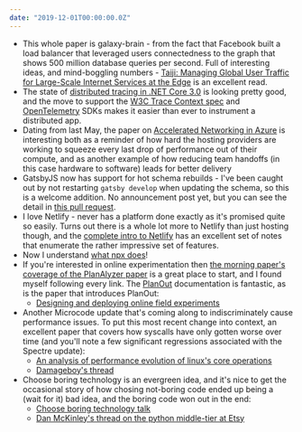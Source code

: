 ```yaml
---
date: "2019-12-01T00:00:00.0Z"
---
```


- This whole paper is galaxy-brain - from the fact that Facebook built a load balancer that leveraged users connectedness to the graph that shows 500 million database queries per second. Full of interesting ideas, and mind-boggling numbers - [Taiji: Managing Global User Traffic for Large-Scale Internet Services at the Edge] is an excellent read.
- The state of [distributed tracing in .NET Core 3.0] is looking pretty good, and the move to support the [W3C Trace Context spec] and [OpenTelemetry] SDKs makes it easier than ever to instrument a distributed app.
- Dating from last May, the paper on [Accelerated Networking in Azure] is interesting both as a reminder of how hard the hosting providers are working to squeeze every last drop of performance out of their compute, and as another example of how reducing team handoffs (in this case hardware to software) leads for better delivery
- GatsbyJS now has support for hot schema rebuilds - I've been caught out by not restarting `gatsby develop` when updating the schema, so this is a welcome addition. No announcement post yet, but you can see the detail in [this pull request][gatsby pull request for schema rebuild].
- I love Netlify - never has a platform done exactly as it's promised quite so easily. Turns out there is a whole lot more to Netlify than just hosting though, and the [complete intro to Netlify] has an excellent set of notes that enumerate the rather impressive set of features.
- Now I understand [what npx does]!
- If you're interested in online experimentation then [the morning paper's coverage of the PlanAlyzer paper][planalyzer paper] is a great place to start, and I found myself following every link. The [PlanOut] documentation is fantastic, as is the paper that introduces PlanOut:
  - [Designing and deploying online field experiments]
- Another Microcode update that's coming along to indiscriminately cause performance issues. To put this most recent change into context, an excellent paper that covers how syscalls have only gotten worse over time (and you'll note a few significant regressions associated with the Spectre update):
  - [An analysis of performance evolution of linux's core operations]
  - [Damageboy's thread]
- Choose boring technology is an evergreen idea, and it's nice to get the occasional story of how chosing not-boring code ended up being a (wait for it) bad idea, and the boring code won out in the end:
  - [Choose boring technology talk]
  - [Dan McKinley's thread on the python middle-tier at Etsy]

[taiji: managing global user traffic for large-scale internet services at the edge]: https://research.fb.com/publications/taiji-managing-global-user-traffic-for-large-scale-internet-services-at-the-edge/
[distributed tracing in .net core 3.0]: https://devblogs.microsoft.com/aspnet/improvements-in-net-core-3-0-for-troubleshooting-and-monitoring-distributed-apps/
[w3c trace context spec]: https://www.w3.org/TR/trace-context/
[opentelemetry]: https://opentelemetry.io/
[accelerated networking in azure]: https://blog.acolyer.org/2018/05/01/azure-accelerated-networking-smartnics-in-the-public-cloud/
[planout]: http://facebook.github.io/planout/
[planalyzer paper]: https://blog.acolyer.org/2019/11/22/planalyzer/
[designing and deploying online field experiments]: https://arxiv.org/pdf/1409.3174v1.pdf
[what npx does]: https://medium.com/@maybekatz/introducing-npx-an-npm-package-runner-55f7d4bd282b
[complete intro to netlify]: https://www.netlify.com/blog/2019/10/07/complete-intro-to-netlify-in-3.5-hours/
[an analysis of performance evolution of linux's core operations]: https://blog.acolyer.org/2019/11/04/an-analysis-of-performance-evolution-of-linuxs-core-operations/
[damageboy's thread]: https://twitter.com/damageboy/status/1194751035136450560
[choose boring technology talk]: http://boringtechnology.club/
[dan mckinley's thread on the python middle-tier at etsy]: https://twitter.com/mcfunley/status/1194713711337852928
[gatsby pull request for schema rebuild]: https://github.com/gatsbyjs/gatsby/pull/19092
